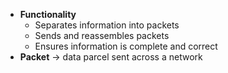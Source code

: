 - **Functionality**
	- Separates information into packets
	- Sends and reassembles packets
	- Ensures information is complete and correct
- **Packet** → data parcel sent across a network